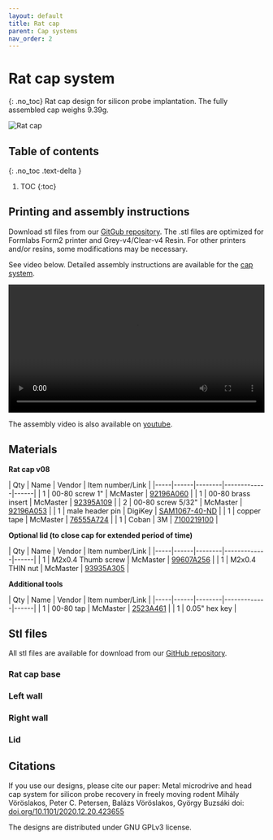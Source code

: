 ```yaml
---
layout: default
title: Rat cap
parent: Cap systems
nav_order: 2
---
```


# Rat cap system
{: .no_toc}
Rat cap design for silicon probe implantation. The fully assembled cap weighs 9.39g.

![Rat cap](https://buzsakilab.github.io/3d_print_designs/images/rat_cap.png)

## Table of contents
{: .no_toc .text-delta }

1. TOC
{:toc}

## Printing and assembly instructions 
Download stl files from our [GitGub repository](https://github.com/buzsakilab/3d_print_designs/tree/master/Rat_cap). The .stl files are optimized for Formlabs Form2 printer and Grey-v4/Clear-v4 Resin. For other printers and/or resins, some modifications may be necessary.

See video below. Detailed assembly instructions are available for the [cap system](https://github.com/buzsakilab/3d_print_designs/raw/master/Rat_cap/assembly_instructions_rat_cap_v8.pdf).

<video width="100%" height="auto" controls="controls">
  <source src="https://buzsakilab.com/3d_print_designs/Figure3-video1.mp4" type="video/mp4">
</video>

The assembly video is also available on [youtube](https://www.youtube.com/watch?v=SgM9TPhbf_Y).

## Materials

__Rat cap v08__

| Qty | Name | Vendor | Item number/Link |
|-----|------|--------|-------------|------|
| 1 | 00-80 screw 1" | McMaster | [92196A060](https://www.mcmaster.com/92196a060) | 
| 1 | 00-80 brass insert | McMaster | [92395A109](https://www.mcmaster.com/92395a109) | 
| 2 | 00-80 screw 5/32"  | McMaster | [92196A053](https://www.mcmaster.com/92196a053) | 
| 1 | male header pin | DigiKey | [SAM1067-40-ND](https://www.digikey.com/products/en?keywords=SAM1067-40-ND) | 
| 1 | copper tape | McMaster | [76555A724](https://www.mcmaster.com/76555A724/) | 
| 1 | Coban | 3M | [7100219100](https://www.3m.com/3M/en_US/company-us/all-3m-products/~/3M-Coban-Self-Adherent-Wrap-1583N-Neon-Rainbow-Pack-3-Inches-x-5-Yards-12-Bags-Case/?N=5002385+3288984430&preselect=3293786499&rt=rud) | 


__Optional lid (to close cap for extended period of time)__

| Qty | Name | Vendor | Item number/Link |
|-----|------|--------|-------------|------|
| 1 | M2x0.4 Thumb screw    | McMaster | [99607A256](https://www.mcmaster.com/99607a256) | 
| 1 | M2x0.4 THIN nut       | McMaster | [93935A305](https://www.mcmaster.com/93935a305) | 

__Additional tools__

| Qty | Name | Vendor | Item number/Link |
|-----|------|--------|-------------|------|
| 1 | 00-80 tap | McMaster | [2523A461](https://www.mcmaster.com/2523a461) | 
| 1 | 0.05" hex key | 

## Stl files
All stl files are available for download from our [GitHub repository](https://github.com/buzsakilab/3d_print_designs/tree/master/Rat_cap/stl_files). 

### Rat cap base

<script src="https://embed.github.com/view/3d/buzsakilab/3d_print_designs/master/Rat_cap/stl_files/rat_cap_base_v8.stl"></script>

### Left wall

<script src="https://embed.github.com/view/3d/buzsakilab/3d_print_designs/master/Rat_cap/stl_files/rat_cap_left_wall_v8.stl"></script>

### Right wall

<script src="https://embed.github.com/view/3d/buzsakilab/3d_print_designs/master/Rat_cap/stl_files/rat_cap_right_wall_v8.stl"></script>

### Lid

<script src="https://embed.github.com/view/3d/buzsakilab/3d_print_designs/master/Rat_cap/stl_files/rat_cap_top_v8.stl"></script>

## Citations
If you use our designs, please cite our paper: 
Metal microdrive and head cap system for silicon probe recovery in freely moving rodent Mihály Vöröslakos, Peter C. Petersen, Balázs Vöröslakos, György Buzsáki doi: [doi.org/10.1101/2020.12.20.423655](https://doi.org/10.1101/2020.12.20.423655)

The designs are distributed under GNU GPLv3 license.
